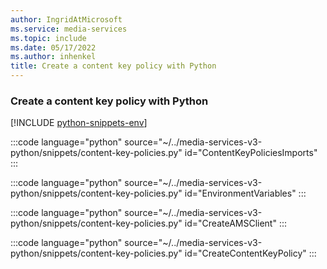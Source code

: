 ```yaml
---
author: IngridAtMicrosoft
ms.service: media-services
ms.topic: include
ms.date: 05/17/2022
ms.author: inhenkel
title: Create a content key policy with Python
---
```


### Create a content key policy with Python

[!INCLUDE [python-snippets-env](python-snippets-env.md)]

:::code language="python" source="~/../media-services-v3-python/snippets/content-key-policies.py" id="ContentKeyPoliciesImports" :::

:::code language="python" source="~/../media-services-v3-python/snippets/content-key-policies.py" id="EnvironmentVariables" :::

:::code language="python" source="~/../media-services-v3-python/snippets/content-key-policies.py" id="CreateAMSClient" :::

:::code language="python" source="~/../media-services-v3-python/snippets/content-key-policies.py" id="CreateContentKeyPolicy" :::
